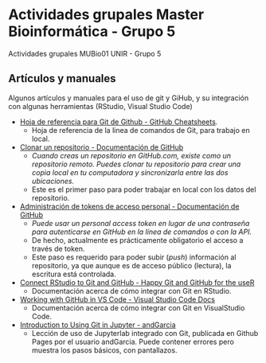 # Actividades grupales Master Bioinformática - Grupo 5 

Actividades grupales MUBio01 UNIR - Grupo 5

## Artículos y manuales

Algunos artículos y manuales para el uso de git y GiHub, y su integración con algunas herramientas (RStudio, Visual Studio Code)

- [Hoja de referencia para Git de Github - GitHub Cheatsheets](https://training.github.com/downloads/es_ES/github-git-cheat-sheet/). 
    - Hoja de referencia de la linea de comandos de Git, para trabajo en local.
- [Clonar un repositorio - Documentación de GitHub](https://docs.github.com/es/repositories/creating-and-managing-repositories/cloning-a-repository)
    - _Cuando creas un repositorio en GitHub.com, existe como un repositorio remoto. Puedes clonar tu repositorio para crear una copia local en tu computadora y sincronizarla entre las dos ubicaciones._
    - Este es el primer paso para poder trabajar en local con los datos del repositorio.
- [Administración de tokens de acceso personal - Documentación de GitHub ](https://docs.github.com/es/authentication/keeping-your-account-and-data-secure/managing-your-personal-access-tokens)
    - _Puede usar un personal access token en lugar de una contraseña para autenticarse en GitHub en la línea de comandos o con la API._ 
    - De hecho, actualmente es prácticamente obligatorio el acceso a través de token.
    - Este paso es requerido para poder subir (_push_) información al repositorio, ya que aunque es de acceso público (lectura), la escritura está controlada.
- [Connect RStudio to Git and GitHub - Happy Git and GitHub for the useR](https://happygitwithr.com/rstudio-git-github)
    - Documentación acerca de cómo integrar con Git en RStudio.
- [Working with GitHub in VS Code - Visual Studio Code Docs](https://code.visualstudio.com/docs/sourcecontrol/github)
    - Documentación acerca de cómo integrar con Git en VisualStudio Code.
- [Introduction to Using Git in Jupyter - andGarcia](https://andgarc.github.io/basic-git-jupyter-lesson/index.html)
    - Lección de uso de Jupyterlab integrado con Git, publicada en Github Pages por el usuario andGarcia. Puede contener errores pero muestra los pasos básicos, con pantallazos.
